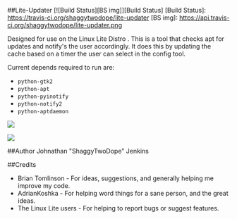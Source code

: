 ##Lite-Updater
[![Build Status][BS img]][Build Status]
[Build Status]: https://travis-ci.org/shaggytwodope/lite-updater
[BS img]: https://api.travis-ci.org/shaggytwodope/lite-updater.png

Designed for use on the Linux Lite Distro .
This is a tool that checks apt for updates and notify's the user accordingly.
It does this by updating the cache based on a timer the user can select in the config tool.


Current depends required to run are:
- ``python-gtk2``
- ``python-apt``
- ``python-pyinotify``
- ``python-notify2``
- ``python-aptdaemon``

![](http://i.imgur.com/XkhMwV3.png)

![](http://i.imgur.com/9S1mCKc.png)

##Author
Johnathan "ShaggyTwoDope" Jenkins

##Credits
- Brian Tomlinson - For ideas, suggestions, and generally helping me improve my code.
- AdrianKoshka - For helping word things for a sane person, and the great ideas.
- The Linux Lite users - For helping to report bugs or suggest features.

